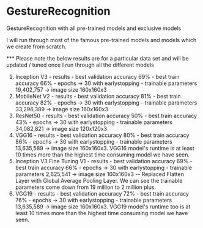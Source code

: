 # GestureRecognition
GestureRecognition with all pre-trained models and exclusive models

I will run through most of the famous pre-trained models and models which we create from scratch.

*** Please note the below results are for a particular data set and will be updated / tuned once I run through all the different models
1. Inception V3 - results - best validation accuracy 69% - best train accuracy 66% - epochs -> 30 with earlystopping - trainable parameters 19,402,757 -> image size 160x160x3
2. MobileNet V2 - results - best validation accuracy 81% - best train accuracy 82% - epochs -> 30 with earlystopping - trainable parameters 33,296,389 -> image size 160x160x3
3. ResNet50 - results - best validation accuracy 50% - best train accuracy 43% - epochs -> 30 with earlystopping - trainable parameters 34,082,821 -> image size 120x120x3
4. VGG16 - results - best validation accuracy 80% - best train accuracy 86% - epochs -> 30 with earlystopping - trainable parameters 13,635,589 -> image size 160x160x3.  VGG16 model's runtime is at least 10 times more than the highest time consuming model we have seen.
5. Inception V3 Fine Tuning V1 - results - best validation accuracy 69% - best train accuracy 66% - epochs -> 30 with earlystopping - trainable parameters 2,625,541 -> image size 160x160x3 -- Replaced Flatten Layer with Global Average Pooling Layer.  We can see the trainable parameters come down from 19 million to 2 million plus.
6. VGG19 - results - best validation accuracy 72% - best train accuracy 76% - epochs -> 30 with earlystopping - trainable parameters 13,635,589 -> image size 160x160x3.  VGG19 model's runtime too is at least 10 times more than the highest time consuming model we have seen.
